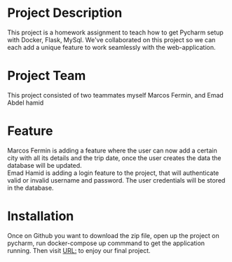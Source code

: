 # Project Description
This project is a homework assignment to teach how to get Pycharm setup with Docker, Flask, MySql. We've collaborated on this project so we can each add a unique feature to work seamlessly with the web-application.

# Project Team
This project consisted of two teammates myself Marcos Fermin, and Emad Abdel hamid

# Feature 
Marcos Fermin is adding a feature where the user can now add a certain city with all its details and the trip date, once the user creates the data the database will be updated.  
Emad Hamid is adding a login feature to the project, that will authenticate valid or invalid username and password. The user credentials will be stored in the database. 

# Installation 
Once on Github you want to download the zip file, open up the project on pycharm, run docker-compose up commmand to get the application running. Then visit [URL:](http://0.0.0.0:5000/) to enjoy our final project. 
